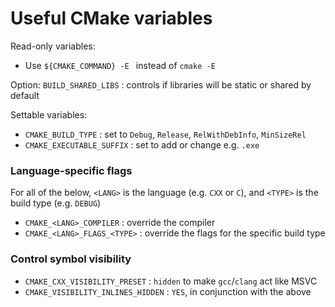 # Useful CMake variables

Read-only variables:
* Use `${CMAKE_COMMAND} -E ` instead of `cmake -E`

Option:
`BUILD_SHARED_LIBS` : controls if libraries will be static or shared by default


Settable variables:
* `CMAKE_BUILD_TYPE` : set to `Debug`, `Release`, `RelWithDebInfo`, `MinSizeRel`
* `CMAKE_EXECUTABLE_SUFFIX` : set to add or change e.g. `.exe`


### Language-specific flags
For all of the below, `<LANG>` is the language (e.g. `CXX` or `C`), and `<TYPE>` is the build type (e.g. `DEBUG`)

* `CMAKE_<LANG>_COMPILER` : override the compiler
* `CMAKE_<LANG>_FLAGS_<TYPE>` : override the flags for the specific build type


### Control symbol visibility
* `CMAKE_CXX_VISIBILITY_PRESET` : `hidden` to make `gcc`/`clang` act like MSVC
* `CMAKE_VISIBILITY_INLINES_HIDDEN` : `YES`, in conjunction with the above
